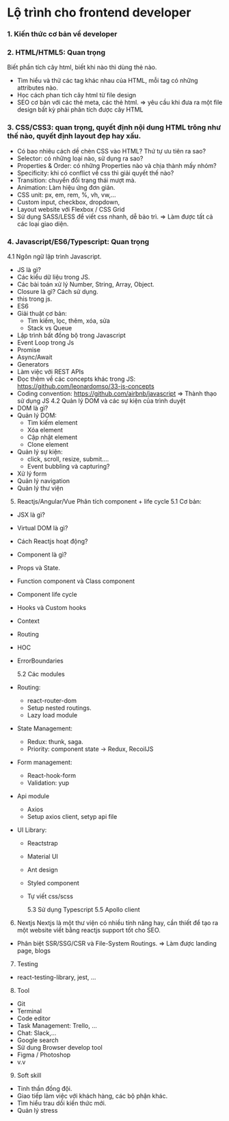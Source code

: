 # Lộ trình cho frontend developer

### 1. Kiến thức cơ bản về developer

### 2. HTML/HTML5: Quan trọng

Biết phần tích cây html, biết khi nào thì dùng thẻ nào.

- Tìm hiểu và thử các tag khác nhau của HTML, mỗi tag có những attributes
  nào.
- Học cách phan tích cây html từ file design
- SEO cơ bản với các thẻ meta, các thẻ html.
  => yêu cầu khi đưa ra một file design bất kỳ phải phân tích được cây HTML

### 3. CSS/CSS3: quan trọng, quyết định nội dung HTML trông như thế nào, quyết định layout đẹp hay xấu.

- Có bao nhiêu cách dề chèn CSS vào HTML? Thứ tự ưu tiên ra sao?
- Selector: có những loại nào, sử dụng ra sao?
- Properties & Order: có những Properties nào và chịa thành mấy nhóm?
- Specificity: khi có conflict về css thì giải quyết thế nào?
- Transition: chuyển đổi trạng thái mượt mà.
- Animation: Làm hiệu ứng đơn giản.
- CSS unit: px, em, rem, %, vh, vw,...
- Custom input, checkbox, dropdown,
- Layout website với Flexbox / CSS Grid
- Sử dụng SASS/LESS để viết css nhanh, dễ bảo trì.
  => Làm được tất cả các loại giao diện.

### 4. Javascript/ES6/Typescript: Quan trọng

4.1 Ngôn ngữ lập trình Javascript.

- JS là gì?
- Các kiểu dữ liệu trong JS.
- Các bài toán xử lý Number, String, Array, Object.
- Closure là gì? Cách sử dụng.
- this trong js.
- ES6
- Giải thuật cơ bản:
  - Tìm kiếm, lọc, thêm, xóa, sửa
  - Stack vs Queue
- Lập trình bất đồng bộ trong Javascript
- Event Loop trong Js
- Promise
- Async/Await
- Generators
- Làm việc với REST APIs
- Đọc thêm về các concepts khác trong JS: https://github.com/leonardomso/33-js-concepts
- Coding convention: https://github.com/airbnb/javascript
  => Thành thạo sử dụng JS
  4.2 Quản lý DOM và các sự kiện của trình duyệt
- DOM là gì?
- Quản lý DOM:
  - Tìm kiếm element
  - Xóa element
  - Cập nhật element
  - Clone element
- Quản lý sự kiện:
  - click, scroll, resize, submit....
  - Event bubbling và capturing?
- Xử lý form
- Quản lý navigation
- Quản lý thư viện

5. Reactjs/Angular/Vue
   Phân tích component + life cycle
   5.1 Cơ bản:

- JSX là gì?
- Virtual DOM là gì?
- Cách Reactjs hoạt động?
- Component là gì?
- Props và State.
- Function component và Class component
- Component life cycle
- Hooks và Custom hooks
- Context
- Routing
- HOC
- ErrorBoundaries

  5.2 Các modules

- Routing:
  - react-router-dom
  - Setup nested routings.
  - Lazy load module
- State Management:
  - Redux: thunk, saga.
  - Priority: component state -> Redux, RecoilJS
- Form management:
  - React-hook-form
  - Validation: yup
- Api module
  - Axios
  - Setup axios client, setyp api file
- UI Library:

  - Reactstrap
  - Material UI
  - Ant design
  - Styled component
  - Tự viết css/scss

    5.3 Sử dụng Typescript
    5.5 Apollo client

6. Nextjs
   Nextjs là một thư viện có nhiều tính năng hay, cần thiết để tạo ra một website viết bằng reactjs support tốt cho SEO.

- Phân biệt SSR/SSG/CSR và File-System Routings.
  => Làm được landing page, blogs

7. Testing

- react-testing-library, jest, ...

8. Tool

- Git
- Terminal
- Code editor
- Task Management: Trello, ...
- Chat: Slack,...
- Google search
- Sử dung Browser develop tool
- Figma / Photoshop
- v.v

9. Soft skill

- Tinh thần đồng đội.
- Giao tiếp làm việc với khách hàng, các bộ phận khác.
- Tìm hiểu trau dồi kiến thức mới.
- Quản lý stress
